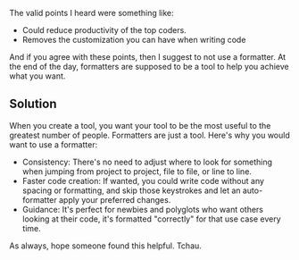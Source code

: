 




The valid points I heard were something like:
- Could reduce productivity of the top coders.
- Removes the customization you can have when writing code

And if you agree with these points, then I suggest to not use a formatter. At
the end of the day, formatters are supposed to be a tool to help you achieve
what you want.

## Solution

When you create a tool, you want your tool to be the most useful to the
greatest number of people. Formatters are just a tool. Here's why you would
want to use a formatter:
- Consistency: There's no need to adjust where to look for something when jumping from
project to project, file to file, or line to line.
- Faster code creation: If wanted, you could write code without any spacing or
formatting, and skip those keystrokes and let an auto-formatter apply your
preferred changes.
- Guidance: It's perfect for newbies and polyglots who want others looking at
their code, it's formatted "correctly" for that use case every time.

As always, hope someone found this helpful. Tchau.

